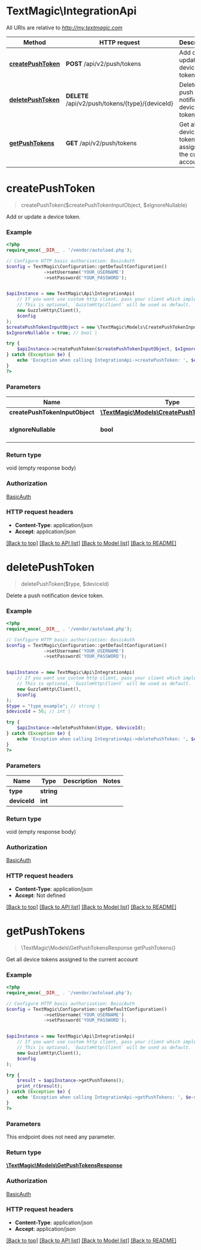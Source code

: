 # TextMagic\IntegrationApi

All URIs are relative to *http://my.textmagic.com*

Method | HTTP request | Description
------------- | ------------- | -------------
[**createPushToken**](IntegrationApi.md#createPushToken) | **POST** /api/v2/push/tokens | Add or update a device token.
[**deletePushToken**](IntegrationApi.md#deletePushToken) | **DELETE** /api/v2/push/tokens/{type}/{deviceId} | Delete a push notification device token.
[**getPushTokens**](IntegrationApi.md#getPushTokens) | **GET** /api/v2/push/tokens | Get all device tokens assigned to the current account


# **createPushToken**
> createPushToken($createPushTokenInputObject, $xIgnoreNullable)

Add or update a device token.

### Example
```php
<?php
require_once(__DIR__ . '/vendor/autoload.php');

// Configure HTTP basic authorization: BasicAuth
$config = TextMagic\Configuration::getDefaultConfiguration()
              ->setUsername('YOUR_USERNAME')
              ->setPassword('YOUR_PASSWORD');


$apiInstance = new TextMagic\Api\IntegrationApi(
    // If you want use custom http client, pass your client which implements `GuzzleHttp\ClientInterface`.
    // This is optional, `GuzzleHttp\Client` will be used as default.
    new GuzzleHttp\Client(),
    $config
);
$createPushTokenInputObject = new \TextMagic\Models\CreatePushTokenInputObject(); // \TextMagic\Models\CreatePushTokenInputObject | 
$xIgnoreNullable = true; // bool | 

try {
    $apiInstance->createPushToken($createPushTokenInputObject, $xIgnoreNullable);
} catch (Exception $e) {
    echo 'Exception when calling IntegrationApi->createPushToken: ', $e->getMessage(), PHP_EOL;
}
?>
```

### Parameters

Name | Type | Description  | Notes
------------- | ------------- | ------------- | -------------
 **createPushTokenInputObject** | [**\TextMagic\Models\CreatePushTokenInputObject**](../Model/CreatePushTokenInputObject.md)|  |
 **xIgnoreNullable** | **bool**|  | [optional] [default to true]

### Return type

void (empty response body)

### Authorization

[BasicAuth](../../README.md#BasicAuth)

### HTTP request headers

 - **Content-Type**: application/json
 - **Accept**: application/json

[[Back to top]](#) [[Back to API list]](../../README.md#documentation-for-api-endpoints) [[Back to Model list]](../../README.md#documentation-for-models) [[Back to README]](../../README.md)

# **deletePushToken**
> deletePushToken($type, $deviceId)

Delete a push notification device token.

### Example
```php
<?php
require_once(__DIR__ . '/vendor/autoload.php');

// Configure HTTP basic authorization: BasicAuth
$config = TextMagic\Configuration::getDefaultConfiguration()
              ->setUsername('YOUR_USERNAME')
              ->setPassword('YOUR_PASSWORD');


$apiInstance = new TextMagic\Api\IntegrationApi(
    // If you want use custom http client, pass your client which implements `GuzzleHttp\ClientInterface`.
    // This is optional, `GuzzleHttp\Client` will be used as default.
    new GuzzleHttp\Client(),
    $config
);
$type = "type_example"; // string | 
$deviceId = 56; // int | 

try {
    $apiInstance->deletePushToken($type, $deviceId);
} catch (Exception $e) {
    echo 'Exception when calling IntegrationApi->deletePushToken: ', $e->getMessage(), PHP_EOL;
}
?>
```

### Parameters

Name | Type | Description  | Notes
------------- | ------------- | ------------- | -------------
 **type** | **string**|  |
 **deviceId** | **int**|  |

### Return type

void (empty response body)

### Authorization

[BasicAuth](../../README.md#BasicAuth)

### HTTP request headers

 - **Content-Type**: application/json
 - **Accept**: Not defined

[[Back to top]](#) [[Back to API list]](../../README.md#documentation-for-api-endpoints) [[Back to Model list]](../../README.md#documentation-for-models) [[Back to README]](../../README.md)

# **getPushTokens**
> \TextMagic\Models\GetPushTokensResponse getPushTokens()

Get all device tokens assigned to the current account

### Example
```php
<?php
require_once(__DIR__ . '/vendor/autoload.php');

// Configure HTTP basic authorization: BasicAuth
$config = TextMagic\Configuration::getDefaultConfiguration()
              ->setUsername('YOUR_USERNAME')
              ->setPassword('YOUR_PASSWORD');


$apiInstance = new TextMagic\Api\IntegrationApi(
    // If you want use custom http client, pass your client which implements `GuzzleHttp\ClientInterface`.
    // This is optional, `GuzzleHttp\Client` will be used as default.
    new GuzzleHttp\Client(),
    $config
);

try {
    $result = $apiInstance->getPushTokens();
    print_r($result);
} catch (Exception $e) {
    echo 'Exception when calling IntegrationApi->getPushTokens: ', $e->getMessage(), PHP_EOL;
}
?>
```

### Parameters
This endpoint does not need any parameter.

### Return type

[**\TextMagic\Models\GetPushTokensResponse**](../Model/GetPushTokensResponse.md)

### Authorization

[BasicAuth](../../README.md#BasicAuth)

### HTTP request headers

 - **Content-Type**: application/json
 - **Accept**: application/json

[[Back to top]](#) [[Back to API list]](../../README.md#documentation-for-api-endpoints) [[Back to Model list]](../../README.md#documentation-for-models) [[Back to README]](../../README.md)

